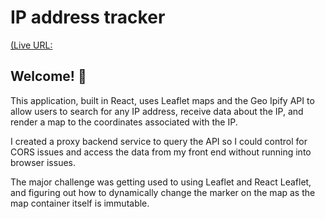 # IP address tracker

[(Live URL:](https://64c012644b52c808d8827df6--flourishing-parfait-5b0248.netlify.app/)

## Welcome! 👋

This application, built in React, uses Leaflet maps and the Geo Ipify API to allow users to search for any IP address, receive data about the IP, and render a map to the coordinates associated with the IP.

I created a proxy backend service to query the API so I could control for CORS issues and access the data from my front end without running into browser issues.

The major challenge was getting used to using Leaflet and React Leaflet, and figuring out how to dynamically change the marker on the map as the map container itself is immutable.
